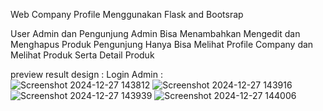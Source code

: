 Web Company Profile Menggunakan Flask and Bootsrap

User Admin dan Pengunjung
Admin Bisa Menambahkan Mengedit dan Menghapus Produk
Pengunjung Hanya Bisa Melihat Profile Company dan Melihat Produk Serta Detail Produk

preview result design : 
Login Admin :  
![Screenshot 2024-12-27 143812](https://github.com/user-attachments/assets/1aa8695c-bcab-4b56-97c7-458b7f41806d)
![Screenshot 2024-12-27 143916](https://github.com/user-attachments/assets/8da4d74b-80c1-4049-8b3e-af4b6af85274)
![Screenshot 2024-12-27 143939](https://github.com/user-attachments/assets/2e3e6405-3d38-4c96-8ebd-b43896a09af2)
![Screenshot 2024-12-27 144006](https://github.com/user-attachments/assets/8db1e584-d5b1-4e36-a538-2ad873a36b83)


